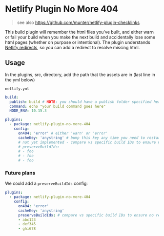 # Netlify Plugin No More 404

> see also https://github.com/munter/netlify-plugin-checklinks

This build plugin will remember the html files you've built, and either warn or fail your build when you make the next build and accidentally lose some html pages (whether on purpose or intentional). The plugin understands [Netlify redirects](https://docs.netlify.com/routing/redirects/), so you can add a redirect to resolve missing html.

## Usage

In the plugins, src, directory, add the path that the assets are in (last line in the yml below)

`netlify.yml`

```yml
build:
  publish: build # NOTE: you should have a publish folder specified here for this to work
  command: echo "your build command goes here"
  NODE_ENV: 10.15.3

plugins:
  - package: netlify-plugin-no-more-404
    config:
      on404: 'error' # either 'warn' or 'error'
      cacheKey: 'anystring' # bump this key any time you need to restart from scratch
      # not yet implemented - compare vs specific build IDs to ensure no regression
      # preserveBuildIds:
      # - foo
      # - foo
      # - foo
```

### Future plans

We could add a `preserveBuildIds` config:

```yaml
plugins:
  - package: netlify-plugin-no-more-404
    config:
      on404: 'error'
      cacheKey: 'anystring' 
      preserveBuildIds: # compare vs specific build IDs to ensure no regression
      - abc123
      - def345
      - ghi678
```